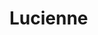 # Lucienne

<!--
■PHPフレームワークLucienne
feature
APIサーバーフレームワーク
ルーター
バリデーター
ロガー
ORM
Deleteフラグ
ファイルアップデート
メール
ログイン
エラーハンドリング
IDEによるツールのサポートを最大限活かす
リクエスト
レスポンス
CSV
非同期


-->
